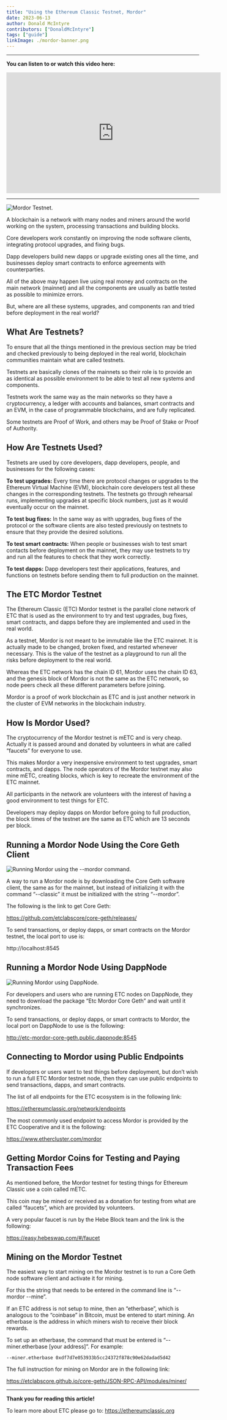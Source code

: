 ```yaml
---
title: "Using the Ethereum Classic Testnet, Mordor"
date: 2023-06-13
author: Donald McIntyre
contributors: ["DonaldMcIntyre"]
tags: ["guide"]
linkImage: ./mordor-banner.png
---
```


---
**You can listen to or watch this video here:**

<iframe width="560" height="315" src="https://www.youtube.com/embed/0hutSdb-dV8" title="YouTube video player" frameborder="0" allow="accelerometer; autoplay; clipboard-write; encrypted-media; gyroscope; picture-in-picture; web-share" allowfullscreen></iframe>

---

![Mordor Testnet.](./mordor-banner.png)

A blockchain is a network with many nodes and miners around the world working on the system, processing transactions and building blocks.

Core developers work constantly on improving the node software clients, integrating protocol upgrades, and fixing bugs.

Dapp developers build new dapps or upgrade existing ones all the time, and businesses deploy smart contracts to enforce agreements with counterparties.

All of the above may happen live using real money and contracts on the main network (mainnet) and all the components are usually as battle tested as possible to minimize errors.

But, where are all these systems, upgrades, and components ran and tried before deployment in the real world?

## What Are Testnets?

To ensure that all the things mentioned in the previous section may be tried and checked previously to being deployed in the real world, blockchain communities maintain what are called testnets.

Testnets are basically clones of the mainnets so their role is to provide an as identical as possible environment to be able to test all new systems and components.

Testnets work the same way as the main networks so they have a cryptocurrency, a ledger with accounts and balances, smart contracts and an EVM, in the case of programmable blockchains, and are fully replicated.

Some testnets are Proof of Work, and others may be Proof of Stake or Proof of Authority. 

## How Are Testnets Used?

Testnets are used by core developers, dapp developers, people, and businesses for the following cases:

**To test upgrades:** Every time there are protocol changes or upgrades to the Ethereum Virtual Machine (EVM), blockchain core developers test all these changes in the corresponding testnets. The testnets go through rehearsal runs, implementing upgrades at specific block numbers, just as it would eventually occur on the mainnet.

**To test bug fixes:** In the same way as with upgrades, bug fixes of the protocol or the software clients are also tested previously on testnets to ensure that they provide the desired solutions.

**To test smart contracts:** When people or businesses wish to test smart contacts before deployment on the mainnet, they may use testnets to try and run all the features to check that they work correctly.

**To test dapps:** Dapp developers test their applications, features, and functions on testnets before sending them to full production on the mainnet.

## The ETC Mordor Testnet

The Ethereum Classic (ETC) Mordor testnet is the parallel clone network of ETC that is used as the environment to try and test upgrades, bug fixes, smart contracts, and dapps before they are implemented and used in the real world.

As a testnet, Mordor is not meant to be immutable like the ETC mainnet. It is actually made to be changed, broken fixed, and restarted whenever necessary. This is the value of the testnet as a playground to run all the risks before deployment to the real world.

Whereas the ETC network has the chain ID 61, Mordor uses the chain ID 63, and the genesis block of Mordor is not the same as the ETC network, so node peers check all these different parameters before joining.

Mordor is a proof of work blockchain as ETC and is just another network in the cluster of EVM networks in the blockchain industry.

## How Is Mordor Used?

The cryptocurrency of the Mordor testnet is mETC and is very cheap. Actually it is passed around and donated by volunteers in what are called “faucets” for everyone to use.

This makes Mordor a very inexpensive environment to test upgrades, smart contracts, and dapps. The node operators of the Mordor testnet may also mine mETC, creating blocks, which is key to recreate the environment of the ETC mainnet.

All participants in the network are volunteers with the interest of having a good environment to test things for ETC.

Developers may deploy dapps on Mordor before going to full production, the block times of the testnet are the same as ETC which are 13 seconds per block.

## Running a Mordor Node Using the Core Geth Client

![Running Mordor using the --mordor command.](./1.png)

A way to run a Mordor node is by downloading the Core Geth software client, the same as for the mainnet, but instead of initializing it with the command “--classic” it must be initialized with the string “--mordor”.

The following is the link to get Core Geth:

https://github.com/etclabscore/core-geth/releases/

To send transactions, or deploy dapps, or smart contracts on the Mordor testnet, the local port to use is:

http://localhost:8545

## Running a Mordor Node Using DappNode

![Running Mordor using DappNode.](./2.png)

For developers and users who are running ETC nodes on DappNode, they need to download the package “Etc Mordor Core Geth” and wait until it synchronizes.

To send transactions, or deploy dapps, or smart contracts to Mordor, the local port on DappNode to use is the following:

http://etc-mordor-core-geth.public.dappnode:8545

## Connecting to Mordor using Public Endpoints

If developers or users want to test things before deployment, but don’t wish to run a full ETC Mordor testnet node, then they can use public endpoints to send transactions, dapps, and smart contracts.

The list of all endpoints for the ETC ecosystem is in the following link:

https://ethereumclassic.org/network/endpoints

The most commonly used endpoint to access Mordor is provided by the ETC Cooperative and it is the following:

https://www.ethercluster.com/mordor

## Getting Mordor Coins for Testing and Paying Transaction Fees

As mentioned before, the Mordor testnet for testing things for Ethereum Classic use a coin called mETC.

This coin may be mined or received as a donation for testing from what are called “faucets”, which are provided by volunteers.

A very popular faucet is run by the Hebe Block team and the link is the following:

https://easy.hebeswap.com/#/faucet

## Mining on the Mordor Testnet

The easiest way to start mining on the Mordor testnet is to run a Core Geth node software client and activate it for mining.

For this the string that needs to be entered in the command line is “--mordor --mine”.

If an ETC address is not setup to mine, then an “etherbase”, which is analogous to the “coinbase” in Bitcoin, must be entered to start mining. An etherbase is the address in which miners wish to receive their block rewards.

To set up an etherbase, the command that must be entered is “--miner.etherbase [your address]”. For example:

```
--miner.etherbase 0xdf7d7e053933b5cc24372f878c90e62dadad5d42
```

The full instruction for mining on Mordor are in the following link:

https://etclabscore.github.io/core-geth/JSON-RPC-API/modules/miner/

---

**Thank you for reading this article!**

To learn more about ETC please go to: https://ethereumclassic.org
